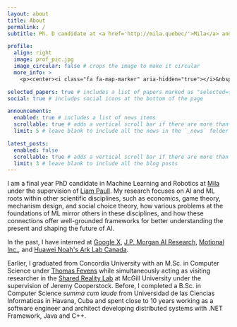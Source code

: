 ```yaml
---
layout: about
title: About
permalink: /
subtitle: Ph. D candidate at <a href='http://mila.quebec/'>Mila</a> and <a href="https://montrealrobotics.ca/">Montreal Robotics</a>.

profile:
  align: right
  image: prof_pic.jpg
  image_circular: false # crops the image to make it circular
  more_info: >
    <p><center><i class="fa fa-map-marker" aria-hidden="true"></i>&nbsp;Montreal, QC, Canada</center></p>

selected_papers: true # includes a list of papers marked as "selected={true}"
social: true # includes social icons at the bottom of the page

announcements:
  enabled: true # includes a list of news items
  scrollable: true # adds a vertical scroll bar if there are more than 3 news items
  limit: 5 # leave blank to include all the news in the `_news` folder

latest_posts:
  enabled: false
  scrollable: true # adds a vertical scroll bar if there are more than 3 new posts items
  limit: 3 # leave blank to include all the blog posts
---
```

I am a final year PhD candidate in Machine Learning and Robotics at [Mila](http://mila.quebec/) under the supervision of [Liam Paull](http://liampaull.ca). My research focuses on AI and ML roots within other scientific disciplines, such as economics, game theory, mechanism design, and social choice theory, how various problems at the foundations of ML mirror others in these disciplines, and how these connections offer well-grounded frameworks for better understanding the present and shaping the future of AI. 

In the past, I have interned at [Google X](https://x.company), [J.P. Morgan AI Research](https://www.jpmorgan.com/technology/artificial-intelligence), [Motional Inc.](https://motional.com), and [Huawei Noah's Ark Lab Canada](https://www.noahlab.com.hk/#/home).

Earlier, I graduated from Concordia University with an M.Sc. in Computer Science under [Thomas Fevens](http://users.encs.concordia.ca/~fevens/) while simultaneously acting as visiting researcher in the [Shared Reality Lab](https://srl.mcgill.ca/) at McGill University under the supervision of Jeremy Cooperstock. Before, I completed a B.Sc. in Computer Science _summa cum laude_ from Universidad de las Ciencias Informaticas in Havana, Cuba and spent close to 10 years working as a software engineer and architect developing distributed systems with .NET Framework, Java and C++.

